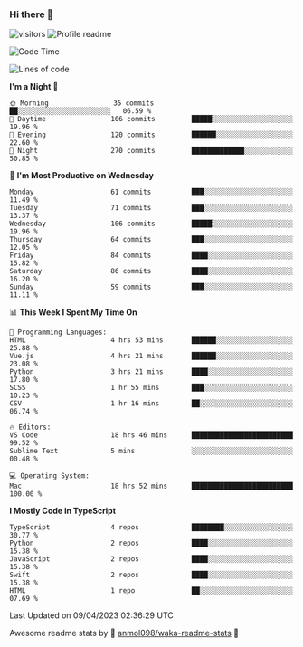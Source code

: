 ### Hi there 👋  
![visitors](https://visitor-badge.laobi.icu/badge?page_id=leverglowh) ![Profile readme](https://github.com/leverglowh/leverglowh/workflows/Profile%20readme/badge.svg?branch=master)

<!--START_SECTION:waka-->
![Code Time](http://img.shields.io/badge/Code%20Time-2%2C025%20hrs%2030%20mins-blue)

![Lines of code](https://img.shields.io/badge/From%20Hello%20World%20I%27ve%20Written-194.2%20thousand%20lines%20of%20code-blue)

**I'm a Night 🦉** 

```text
🌞 Morning                35 commits          ██░░░░░░░░░░░░░░░░░░░░░░░   06.59 % 
🌆 Daytime                106 commits         █████░░░░░░░░░░░░░░░░░░░░   19.96 % 
🌃 Evening                120 commits         ██████░░░░░░░░░░░░░░░░░░░   22.60 % 
🌙 Night                  270 commits         █████████████░░░░░░░░░░░░   50.85 % 
```
📅 **I'm Most Productive on Wednesday** 

```text
Monday                   61 commits          ███░░░░░░░░░░░░░░░░░░░░░░   11.49 % 
Tuesday                  71 commits          ███░░░░░░░░░░░░░░░░░░░░░░   13.37 % 
Wednesday                106 commits         █████░░░░░░░░░░░░░░░░░░░░   19.96 % 
Thursday                 64 commits          ███░░░░░░░░░░░░░░░░░░░░░░   12.05 % 
Friday                   84 commits          ████░░░░░░░░░░░░░░░░░░░░░   15.82 % 
Saturday                 86 commits          ████░░░░░░░░░░░░░░░░░░░░░   16.20 % 
Sunday                   59 commits          ███░░░░░░░░░░░░░░░░░░░░░░   11.11 % 
```


📊 **This Week I Spent My Time On** 

```text
💬 Programming Languages: 
HTML                     4 hrs 53 mins       ██████░░░░░░░░░░░░░░░░░░░   25.88 % 
Vue.js                   4 hrs 21 mins       ██████░░░░░░░░░░░░░░░░░░░   23.08 % 
Python                   3 hrs 21 mins       ████░░░░░░░░░░░░░░░░░░░░░   17.80 % 
SCSS                     1 hr 55 mins        ███░░░░░░░░░░░░░░░░░░░░░░   10.23 % 
CSV                      1 hr 16 mins        ██░░░░░░░░░░░░░░░░░░░░░░░   06.74 % 

🔥 Editors: 
VS Code                  18 hrs 46 mins      █████████████████████████   99.52 % 
Sublime Text             5 mins              ░░░░░░░░░░░░░░░░░░░░░░░░░   00.48 % 

💻 Operating System: 
Mac                      18 hrs 52 mins      █████████████████████████   100.00 % 
```

**I Mostly Code in TypeScript** 

```text
TypeScript               4 repos             ████████░░░░░░░░░░░░░░░░░   30.77 % 
Python                   2 repos             ████░░░░░░░░░░░░░░░░░░░░░   15.38 % 
JavaScript               2 repos             ████░░░░░░░░░░░░░░░░░░░░░   15.38 % 
Swift                    2 repos             ████░░░░░░░░░░░░░░░░░░░░░   15.38 % 
HTML                     1 repo              ██░░░░░░░░░░░░░░░░░░░░░░░   07.69 % 
```




 Last Updated on 09/04/2023 02:36:29 UTC
<!--END_SECTION:waka-->


Awesome readme stats by :star2: [anmol098/waka-readme-stats](https://github.com/anmol098/waka-readme-stats) :star2:

